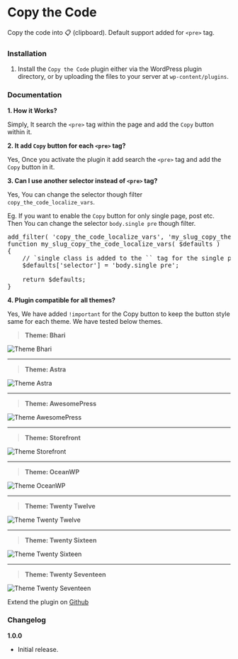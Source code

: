 # Copy the Code

Copy the code into 📋 (clipboard). Default support added for <code>&lt;pre&gt;</code> tag.

### Installation

1. Install the <code>Copy the Code</code> plugin either via the WordPress plugin directory, or by uploading the files to your server at <code>wp-content/plugins</code>.

### Documentation

**1. How it Works?**

Simply, It search the `<pre>` tag within the page and add the `Copy` button within it.

**2. It add `Copy` button for each `<pre>` tag?**

Yes, Once you activate the plugin it add search the `<pre>` tag and add the `Copy` button in it.

**3. Can I use another selector instead of `<pre>` tag?**

Yes, You can change the selector though filter `copy_the_code_localize_vars`.

Eg. If you want to enable the `Copy` button for only single page, post etc. Then You can change the selector `body.single pre` though filter.

<pre>
add_filter( 'copy_the_code_localize_vars', 'my_slug_copy_the_code_localize_vars' );
function my_slug_copy_the_code_localize_vars( $defaults )
{
	// `single class is added to the `<body>` tag for the single page, post etc.
	$defaults['selector'] = 'body.single pre';

	return $defaults;	
}
</pre>

**4. Plugin compatible for all themes?**

Yes, We have added `!important` for the Copy button to keep the button style same for each theme. We have tested below themes.

> **Theme: Bhari**

![Theme Bhari](https://i.imgur.com/1besqBgl.jpg)

---

> **Theme: Astra**

![Theme Astra](https://i.imgur.com/EvlMrMHl.jpg)

---

> **Theme: AwesomePress**

![Theme AwesomePress](https://i.imgur.com/ZODBLeO.png)

---

> **Theme: Storefront**

![Theme Storefront](https://i.imgur.com/tTCQKW4l.jpg)

---

> **Theme: OceanWP**

![Theme OceanWP](https://i.imgur.com/jmFoqFxl.jpg)

---

> **Theme: Twenty Twelve**

![Theme Twenty Twelve](https://i.imgur.com/CkeCs3Yl.jpg)

---

> **Theme: Twenty Sixteen**

![Theme Twenty Sixteen](https://i.imgur.com/yyXlL9Vl.jpg)

---

> **Theme: Twenty Seventeen**

![Theme Twenty Seventeen](https://i.imgur.com/JpxA9ALl.jpg)

Extend the plugin on [Github](https://github.com/maheshwaghmare/copy-the-code/)

### Changelog

**1.0.0**

- Initial release.
